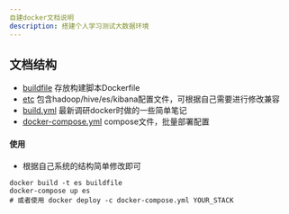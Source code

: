 ```yaml
---
自建docker文档说明
description: 搭建个人学习测试大数据环境
---
```


## 文档结构
 * [buildfile](https://github.com/gaogew/docker/buildfile)
    存放构建脚本Dockerfile
 * [etc](https://github.com/gaogew/docker/etc)
    包含hadoop/hive/es/kibana配置文件，可根据自己需要进行修改兼容
 * [build.yml](https://github.com/gaogew/docker/build.yml)
    最新调研docker时做的一些简单笔记
 * [docker-compose.yml](https://github.com/gaogew/docker/docker-compose.yml)
    compose文件，批量部署配置

#### 使用
  * 根据自己系统的结构简单修改即可
```shell
docker build -t es buildfile
docker-compose up es
# 或者使用 docker deploy -c docker-compose.yml YOUR_STACK
```
